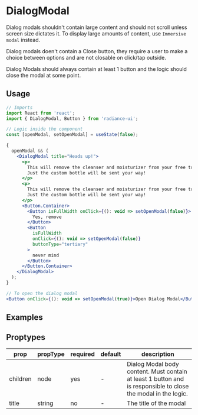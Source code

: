 # DialogModal

Dialog modals shouldn't contain large content and should not scroll unless screen size dictates it. To display large amounts of content, use `Immersive modal` instead.

Dialog modals doen't contain a Close button, they require a user to make a choice between options and are not closable on click/tap outside.

Dialog Modals should always contain at least 1 button and the logic should close the modal at some point.

## Usage

```jsx
// Imports
import React from 'react';
import { DialogModal, Button } from 'radiance-ui';

// Logic inside the component
const [openModal, setOpenModal] = useState(false);

{
  openModal && (
    <DialogModal title="Heads up!">
      <p>
        This will remove the cleanser and moisturizer from your free trial, too.
        Just the custom bottle will be sent your way!
      </p>
      <p>
        This will remove the cleanser and moisturizer from your free trial, too.
        Just the custom bottle will be sent your way!
      </p>
      <Button.Container>
        <Button isFullWidth onClick={(): void => setOpenModal(false)}>
          Yes, remove
        </Button>
        <Button
          isFullWidth
          onClick={(): void => setOpenModal(false)}
          buttonType="tertiary"
        >
          never mind
        </Button>
      </Button.Container>
    </DialogModal>
  );
}

// To open the dialog modal
<Button onClick={(): void => setOpenModal(true)}>Open Dialog Modal</Button>;
```

## Examples

<!-- STORY -->

## Proptypes

| prop     | propType | required | default | description                                                                                                   |
| -------- | -------- | -------- | ------- | ------------------------------------------------------------------------------------------------------------- |
| children | node     | yes      | -       | Dialog Modal body content. Must contain at least 1 button and is responsible to close the modal in the logic. |
| title    | string   | no       | -       | The title of the modal                                                                                        |
